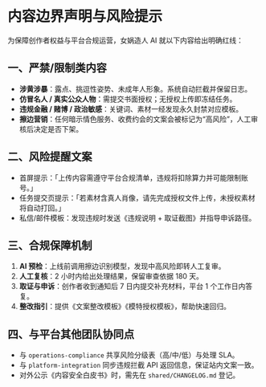 ﻿# 内容边界声明与风险提示

为保障创作者权益与平台合规运营，女娲造人 AI 就以下内容给出明确红线：

## 一、严禁/限制类内容
- **涉黄涉暴**：露点、挑逗性姿势、未成年人形象。系统自动拦截并保留日志。
- **仿冒名人 / 真实公众人物**：需提交书面授权；无授权上传即冻结任务。
- **违规金融 / 赌博 / 政治敏感**：关键词、素材一经发现永久封禁对应模板。
- **擦边营销**：任何暗示情色服务、收费约会的文案会被标记为“高风险”，人工审核后决定是否下架。

## 二、风险提醒文案
- 首屏提示：「上传内容需遵守平台合规清单，违规将扣除算力并可能限制账号。」
- 任务提交页提示：「若素材含真人肖像，请先完成授权文件上传，未授权素材将自动打回。」
- 私信/邮件模板：发现违规时发送《违规说明 + 取证截图》并指导申诉路径。

## 三、合规保障机制
1. **AI 预检**：上线前调用擦边识别模型，发现中高风险即转人工复审。
2. **人工复核**：2 小时内给出处理结果，保留审查依据 180 天。
3. **取证与申诉**：创作者收到通知后 7 日内提交补充材料，平台 1 个工作日内答复。
4. **整改指引**：提供《文案整改模板》《模特授权模板》，帮助快速回归。

## 四、与平台其他团队协同点
- 与 `operations-compliance` 共享风险分级表（高/中/低）与处理 SLA。
- 与 `platform-integration` 同步违规拦截 API 返回信息，保证站内文案一致。
- 对外公示《内容安全白皮书》时，需先在 `shared/CHANGELOG.md` 登记。
